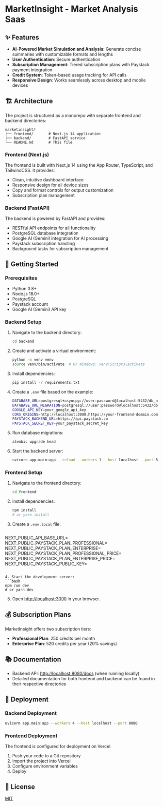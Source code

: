 # MarketInsight - Market Analysis Saas

## ✨ Features

- **AI-Powered Market Simulation and Analysis**: Generate concise summaries with customizable formats and lengths
- **User Authentication**: Secure authentication
- **Subscription Management**: Tiered subscription plans with Paystack payment integration
- **Credit System**: Token-based usage tracking for API calls
- **Responsive Design**: Works seamlessly across desktop and mobile devices

## 🏗️ Architecture

The project is structured as a monorepo with separate frontend and backend directories:

```
marketinsight/
├── frontend/       # Next.js 14 application
├── backend/        # FastAPI service
└── README.md       # This file
```

### Frontend (Next.js)

The frontend is built with Next.js 14 using the App Router, TypeScript, and TailwindCSS. It provides:

- Clean, intuitive dashboard interface
- Responsive design for all device sizes
- Copy and format controls for output customization
- Subscription plan management

### Backend (FastAPI)

The backend is powered by FastAPI and provides:

- RESTful API endpoints for all functionality
- PostgreSQL database integration
- Google AI (Gemini) integration for AI processing
- Paystack subscription handling
- Background tasks for subscription management

## 🚀 Getting Started

### Prerequisites

- Python 3.8+
- Node.js 18.0+
- PostgreSQL
- Paystack account
- Google AI (Gemini) API key

### Backend Setup

1. Navigate to the backend directory:
   ```bash
   cd backend
   ```

2. Create and activate a virtual environment:
   ```bash
   python -m venv venv
   source venv/bin/activate  # On Windows: venv\Scripts\activate
   ```

3. Install dependencies:
   ```bash
   pip install -r requirements.txt
   ```

4. Create a `.env` file based on the example:
   ```bash
   DATABASE_URL=postgresql+asyncpg://user:password@localhost:5432/db_name
   DATABASE_URL_MIGRATION=postgresql://user:password@localhost:5432/db_name
   GOOGLE_API_KEY=your_google_api_key
   CORS_ORIGINS=http://localhost:3000,https://your-frontend-domain.com
   PAYSTACK_BACKEND_URL=https://api.paystack.co
   PAYSTACK_SECRET_KEY=your_paystack_secret_key
   ```

5. Run database migrations:
   ```bash
   alembic upgrade head
   ```

6. Start the backend server:
   ```bash
   uvicorn app.main:app --reload --workers 1 --host localhost --port 8080
   ```

### Frontend Setup

1. Navigate to the frontend directory:
   ```bash
   cd frontend
   ```

2. Install dependencies:
   ```bash
   npm install
   # or yarn install
   ```

3. Create a `.env.local` file:
   ```
  NEXT_PUBLIC_API_BASE_URL=
  NEXT_PUBLIC_PAYSTACK_PLAN_PROFESSIONAL=
  NEXT_PUBLIC_PAYSTACK_PLAN_ENTERPRISE=
  NEXT_PUBLIC_PAYSTACK_PLAN_PROFESSIONAL_PRICE=
  NEXT_PUBLIC_PAYSTACK_PLAN_ENTERPRISE_PRICE=
  NEXT_PUBLIC_PAYSTACK_PUBLIC_KEY=
   ```

4. Start the development server:
   ```bash
   npm run dev
   # or yarn dev
   ```

5. Open [http://localhost:3000](http://localhost:3000) in your browser.

## 💰 Subscription Plans

MarketInsight offers two subscription tiers:

- **Professional Plan**: 250 credits per month
- **Enterprise Plan**: 520 credits per year (20% savings)

## 📚 Documentation

- Backend API: [http://localhost:8080/docs](http://localhost:8080/docs) (when running locally)
- Detailed documentation for both frontend and backend can be found in their respective directories

## 🚢 Deployment

### Backend Deployment

```bash
uvicorn app.main:app --workers 4 --host localhost --port 8080
```

### Frontend Deployment

The frontend is configured for deployment on Vercel:

1. Push your code to a Git repository
2. Import the project into Vercel
3. Configure environment variables
4. Deploy

## 📝 License

[MIT](LICENSE)
